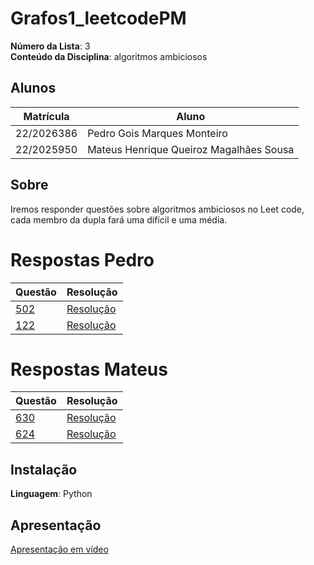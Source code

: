 # Grafos1_leetcodePM

**Número da Lista**: 3<br>
**Conteúdo da Disciplina**: algoritmos ambiciosos<br>

## Alunos
|Matrícula | Aluno |
| -- | -- |
| 22/2026386  |  Pedro Gois Marques Monteiro |
| 22/2025950  |  Mateus Henrique Queiroz Magalhães Sousa |

## Sobre 
Iremos responder questões sobre algoritmos ambiciosos no Leet code, cada membro da dupla fará uma difícil e uma média.

# Respostas Pedro
|Questão | Resolução |
| -- | -- |
| [502](https://leetcode.com/problems/ipo/description/?envType=problem-list-v2&envId=greedy)  |  [Resolução](./Respostas/502.py) |
| [122](https://leetcode.com/problems/best-time-to-buy-and-sell-stock-ii/description/?envType=problem-list-v2&envId=greedy) |  [Resolução](./Respostas/122.py)|

# Respostas Mateus

|Questão | Resolução |
| -- | -- |
| [630](https://leetcode.com/problems/course-schedule-iii/description/?envType=problem-list-v2&envId=greedy) |  [Resolução](./Respostas/630.py)|
| [624](https://leetcode.com/problems/maximum-distance-in-arrays/description/?envType=problem-list-v2&envId=greedy) |  [Resolução](./Respostas/624.py)|

## Instalação 
**Linguagem**: Python<br>

## Apresentação
[Apresentação em vídeo ]()



